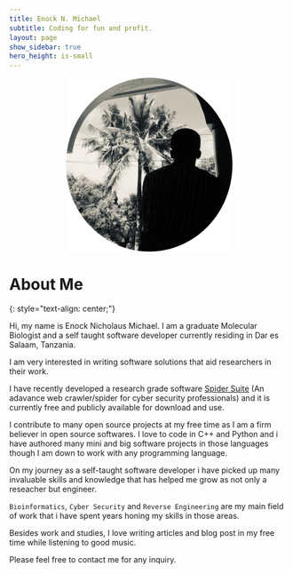 ```yaml
---
title: Enock N. Michael
subtitle: Coding for fun and profit.
layout: page
show_sidebar: true
hero_height: is-small
---
```


<center><img src="/img/enock.png" width="300" alt="Me"></center>

# About Me
{: style="text-align: center;"}

Hi, my name is Enock Nicholaus Michael. I am a graduate Molecular Biologist and a self taught software developer currently residing in Dar es Salaam, Tanzania.

I am very interested in writing software solutions that aid researchers in their work. 

I have recently developed a research grade software [Spider Suite](https://github.com/3nock/SpiderSuite) (An adavance web crawler/spider for cyber security professionals) and it is currently free and publicly available for download and use.

I contribute to many open source projects at my free time as I am a firm believer in open source softwares. I love to code in C++ and Python and i have authored many mini and big software projects in those languages though I am down to work with any programming language.

On my journey as a self-taught software developer i have picked up many invaluable skills and knowledge that has helped me grow as not only a reseacher but engineer.

`Bioinformatics`, `Cyber Security` and `Reverse Engineering` are my main field of work that i have spent years honing my skills in those areas. 

Besides work and studies, I love writing articles and blog post in my free time while listening to good music.

Please feel free to contact me for any inquiry.